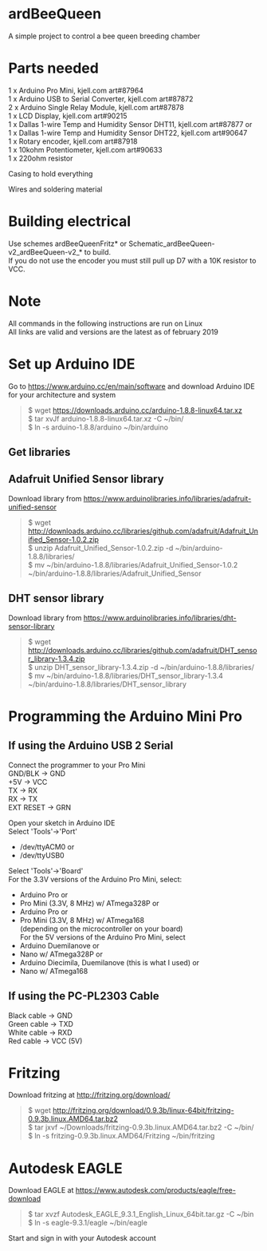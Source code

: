 # ardBeeQueen
A simple project to control a bee queen breeding chamber

Parts needed
===============
1 x Arduino Pro Mini, kjell.com art#87964  
1 x Arduino USB to Serial Converter, kjell.com art#87872  
2 x Arduino Single Relay Module, kjell.com art#87878  
1 x LCD Display, kjell.com art#90215  
1 x Dallas 1-wire Temp and Humidity Sensor DHT11, kjell.com art#87877 or  
1 x Dallas 1-wire Temp and Humidity Sensor DHT22, kjell.com art#90647  
1 x Rotary encoder, kjell.com art#87918  
1 x 10kohm Potentiometer, kjell.com art#90633  
1 x 220ohm resistor  

Casing to hold everything

Wires and soldering material  


Building electrical  
===============
Use schemes ardBeeQueenFritz* or Schematic_ardBeeQueen-v2_ardBeeQueen-v2_* to build.  
If you do not use the encoder you must still pull up D7 with a 10K resistor to VCC.  

Note
===============
All commands in the following instructions are run on Linux  
All links are valid and versions are the latest as of february 2019  


Set up Arduino IDE
===============
Go to https://www.arduino.cc/en/main/software and download Arduino IDE for your architecture and system  
>$ wget https://downloads.arduino.cc/arduino-1.8.8-linux64.tar.xz  
>$ tar xvJf arduino-1.8.8-linux64.tar.xz -C ~/bin/  
>$ ln -s arduino-1.8.8/arduino ~/bin/arduino  

Get libraries 
---------------

Adafruit Unified Sensor library  
---------------
Download library from https://www.arduinolibraries.info/libraries/adafruit-unified-sensor  
>$ wget http://downloads.arduino.cc/libraries/github.com/adafruit/Adafruit_Unified_Sensor-1.0.2.zip  
>$ unzip Adafruit_Unified_Sensor-1.0.2.zip -d ~/bin/arduino-1.8.8/libraries/  
>$ mv ~/bin/arduino-1.8.8/libraries/Adafruit_Unified_Sensor-1.0.2 ~/bin/arduino-1.8.8/libraries/Adafruit_Unified_Sensor  

DHT sensor library  
---------------
Download library from https://www.arduinolibraries.info/libraries/dht-sensor-library  
>$ wget http://downloads.arduino.cc/libraries/github.com/adafruit/DHT_sensor_library-1.3.4.zip  
>$ unzip DHT_sensor_library-1.3.4.zip -d ~/bin/arduino-1.8.8/libraries/  
>$ mv ~/bin/arduino-1.8.8/libraries/DHT_sensor_library-1.3.4 ~/bin/arduino-1.8.8/libraries/DHT_sensor_library  


Programming the Arduino Mini Pro
===============

If using the Arduino USB 2 Serial  
--------------------
Connect the programmer to your Pro Mini  
GND/BLK -> GND  
+5V -> VCC  
TX -> RX  
RX -> TX  
EXT RESET -> GRN

Open your sketch in Arduino IDE  
Select 'Tools'->'Port'  
* /dev/ttyACM0 or  
* /dev/ttyUSB0  

Select 'Tools'->'Board'  
For the 3.3V versions of the Arduino Pro Mini, select:  
* Arduino Pro or  
* Pro Mini (3.3V, 8 MHz) w/ ATmega328P or  
* Arduino Pro or  
* Pro Mini (3.3V, 8 MHz) w/ ATmega168  
(depending on the microcontroller on your board)  
For the 5V versions of the Arduino Pro Mini, select  
* Arduino Duemilanove or  
* Nano w/ ATmega328P or  
* Arduino Diecimila, Duemilanove (this is what I used) or  
* Nano w/ ATmega168

If using the PC-PL2303 Cable  
---------------
Black cable -> GND  
Green cable -> TXD  
White cable -> RXD  
Red cable -> VCC (5V)  


Fritzing  
===============
Download fritzing at http://fritzing.org/download/  

>$ wget http://fritzing.org/download/0.9.3b/linux-64bit/fritzing-0.9.3b.linux.AMD64.tar.bz2  
>$ tar jxvf ~/Downloads/fritzing-0.9.3b.linux.AMD64.tar.bz2 -C ~/bin/  
>$ ln -s fritzing-0.9.3b.linux.AMD64/Fritzing ~/bin/fritzing  


Autodesk EAGLE
===================
Download EAGLE at https://www.autodesk.com/products/eagle/free-download  

>$ tar xvzf Autodesk_EAGLE_9.3.1_English_Linux_64bit.tar.gz -C ~/bin  
>$ ln -s eagle-9.3.1/eagle ~/bin/eagle  

Start and sign in with your Autodesk account  










